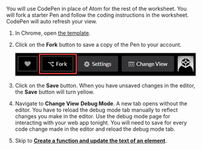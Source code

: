 You will use CodePen in place of Atom for the rest of the worksheet. You will fork a starter Pen and follow the coding instructions in the worksheet. CodePen will auto refresh your view.

1. In Chrome, open [the template](https://codepen.io/CodingCocktailsKC/pen/rKGpYX).

1. Click on the **Fork** button to save a copy of the Pen to your account. 

   ![](images/codepen-fork.png)

1. Click on the **Save** button. When you have unsaved changes in the editor, the **Save** button will turn yellow.

1. Navigate to **Change View** <i class="fa fa-long-arrow-right"></i> **Debug Mode**. A new tab opens without the editor. You have to reload the debug mode tab manually to reflect changes you make in the editor. Use the debug mode page for interacting with your web app tonight. You will need to save for every code change made in the editor and reload the debug mode tab.

1. Skip to [**Create a function and update the text of an element**](#text).
